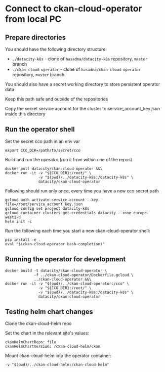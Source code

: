 # Connect to ckan-cloud-operator from local PC

## Prepare directories

You should have the following directory structure:

* `./datacity-k8s` - clone of `hasadna/datacity-k8s` repository, `master` branch
* `./ckan-cloud-operator` - clone of `hasadna/ckan-cloud-operator` repository, `master` branch

You should also have a secret working directory to store persistent operator data

Keep this path safe and outside of the repositories

Copy the secret service account for the cluster to service_account_key.json inside this directory

## Run the operator shell

Set the secret cco path in an env var

```
export CCO_DIR=/path/to/secret/cco
```

Build and run the operator (run it from within one of the repos)

```
docker pull datacity/ckan-cloud-operator &&\
docker run -it -v "${CCO_DIR}:/root/" \
               -v "$(pwd)/../datacity-k8s:/datacity-k8s" \
               datacity/ckan-cloud-operator
```

Following should run only once, every time you have a new cco secret path

```
gcloud auth activate-service-account --key-file=/root/service_account_key.json
gcloud config set project datacity-k8s
gcloud container clusters get-credentials datacity --zone europe-west1-d
helm init -c
```

Run the following each time you start a new ckan-cloud-operator shell:

```
pip install -e .
eval "$(ckan-cloud-operator bash-completion)"
```

## Running the operator for development

```
docker build -t datacity/ckan-cloud-operator \
             -f ../ckan-cloud-operator/Dockerfile.gcloud \
             ../ckan-cloud-operator &&\
docker run -it -v "$(pwd)/../ckan-cloud-operator:/cco" \
               -v "${CCO_DIR}:/root/" \
               -v "$(pwd)/../datacity-k8s:/datacity-k8s" \
               datacity/ckan-cloud-operator
```

## Testing helm chart changes

Clone the ckan-cloud-helm repo

Set the chart in the relevant site's values:

```
ckanHelmChartRepo: file
ckanHelmChartVersion: /ckan-cloud-helm/ckan
```

Mount ckan-cloud-helm into the operator container:

```
-v "$(pwd)/../ckan-cloud-helm:/ckan-cloud-helm"
```
